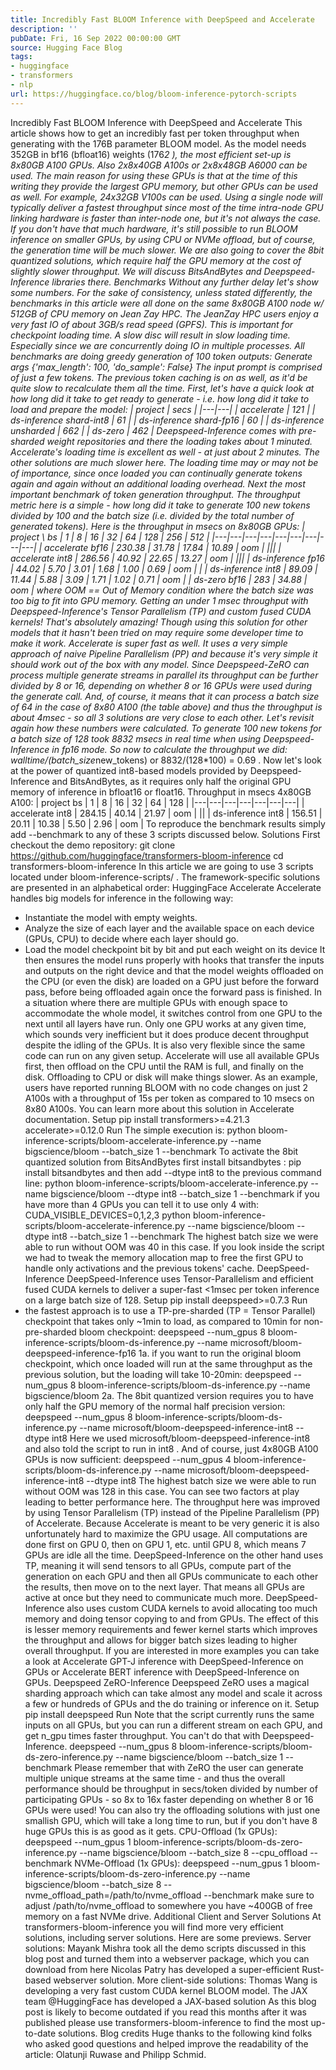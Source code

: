```yaml
---
title: Incredibly Fast BLOOM Inference with DeepSpeed and Accelerate
description: ''
pubDate: Fri, 16 Sep 2022 00:00:00 GMT
source: Hugging Face Blog
tags:
- huggingface
- transformers
- nlp
url: https://huggingface.co/blog/bloom-inference-pytorch-scripts
---
```


Incredibly Fast BLOOM Inference with DeepSpeed and Accelerate
This article shows how to get an incredibly fast per token throughput when generating with the 176B parameter BLOOM model.
As the model needs 352GB in bf16 (bfloat16) weights (176*2
), the most efficient set-up is 8x80GB A100 GPUs. Also 2x8x40GB A100s or 2x8x48GB A6000 can be used. The main reason for using these GPUs is that at the time of this writing they provide the largest GPU memory, but other GPUs can be used as well. For example, 24x32GB V100s can be used.
Using a single node will typically deliver a fastest throughput since most of the time intra-node GPU linking hardware is faster than inter-node one, but it's not always the case.
If you don't have that much hardware, it's still possible to run BLOOM inference on smaller GPUs, by using CPU or NVMe offload, but of course, the generation time will be much slower.
We are also going to cover the 8bit quantized solutions, which require half the GPU memory at the cost of slightly slower throughput. We will discuss BitsAndBytes and Deepspeed-Inference libraries there.
Benchmarks
Without any further delay let's show some numbers.
For the sake of consistency, unless stated differently, the benchmarks in this article were all done on the same 8x80GB A100 node w/ 512GB of CPU memory on Jean Zay HPC. The JeanZay HPC users enjoy a very fast IO of about 3GB/s read speed (GPFS). This is important for checkpoint loading time. A slow disc will result in slow loading time. Especially since we are concurrently doing IO in multiple processes.
All benchmarks are doing greedy generation of 100 token outputs:
Generate args {'max_length': 100, 'do_sample': False}
The input prompt is comprised of just a few tokens. The previous token caching is on as well, as it'd be quite slow to recalculate them all the time.
First, let's have a quick look at how long did it take to get ready to generate - i.e. how long did it take to load and prepare the model:
| project | secs |
|---|---|
| accelerate | 121 |
| ds-inference shard-int8 | 61 |
| ds-inference shard-fp16 | 60 |
| ds-inference unsharded | 662 |
| ds-zero | 462 |
Deepspeed-Inference comes with pre-sharded weight repositories and there the loading takes about 1 minuted. Accelerate's loading time is excellent as well - at just about 2 minutes. The other solutions are much slower here.
The loading time may or may not be of importance, since once loaded you can continually generate tokens again and again without an additional loading overhead.
Next the most important benchmark of token generation throughput. The throughput metric here is a simple - how long did it take to generate 100 new tokens divided by 100 and the batch size (i.e. divided by the total number of generated tokens).
Here is the throughput in msecs on 8x80GB GPUs:
| project \ bs | 1 | 8 | 16 | 32 | 64 | 128 | 256 | 512 |
|---|---|---|---|---|---|---|---|---|
| accelerate bf16 | 230.38 | 31.78 | 17.84 | 10.89 | oom | |||
| accelerate int8 | 286.56 | 40.92 | 22.65 | 13.27 | oom | |||
| ds-inference fp16 | 44.02 | 5.70 | 3.01 | 1.68 | 1.00 | 0.69 | oom | |
| ds-inference int8 | 89.09 | 11.44 | 5.88 | 3.09 | 1.71 | 1.02 | 0.71 | oom |
| ds-zero bf16 | 283 | 34.88 | oom |
where OOM == Out of Memory condition where the batch size was too big to fit into GPU memory.
Getting an under 1 msec throughput with Deepspeed-Inference's Tensor Parallelism (TP) and custom fused CUDA kernels! That's absolutely amazing! Though using this solution for other models that it hasn't been tried on may require some developer time to make it work.
Accelerate is super fast as well. It uses a very simple approach of naive Pipeline Parallelism (PP) and because it's very simple it should work out of the box with any model.
Since Deepspeed-ZeRO can process multiple generate streams in parallel its throughput can be further divided by 8 or 16, depending on whether 8 or 16 GPUs were used during the generate
call. And, of course, it means that it can process a batch size of 64 in the case of 8x80 A100 (the table above) and thus the throughput is about 4msec - so all 3 solutions are very close to each other.
Let's revisit again how these numbers were calculated. To generate 100 new tokens for a batch size of 128 took 8832 msecs in real time when using Deepspeed-Inference in fp16 mode. So now to calculate the throughput we did: walltime/(batch_size*new_tokens) or 8832/(128*100) = 0.69
.
Now let's look at the power of quantized int8-based models provided by Deepspeed-Inference and BitsAndBytes, as it requires only half the original GPU memory of inference in bfloat16 or float16.
Throughput in msecs 4x80GB A100:
| project bs | 1 | 8 | 16 | 32 | 64 | 128 |
|---|---|---|---|---|---|---|
| accelerate int8 | 284.15 | 40.14 | 21.97 | oom | ||
| ds-inference int8 | 156.51 | 20.11 | 10.38 | 5.50 | 2.96 | oom |
To reproduce the benchmark results simply add --benchmark
to any of these 3 scripts discussed below.
Solutions
First checkout the demo repository:
git clone https://github.com/huggingface/transformers-bloom-inference
cd transformers-bloom-inference
In this article we are going to use 3 scripts located under bloom-inference-scripts/
.
The framework-specific solutions are presented in an alphabetical order:
HuggingFace Accelerate
Accelerate handles big models for inference in the following way:
- Instantiate the model with empty weights.
- Analyze the size of each layer and the available space on each device (GPUs, CPU) to decide where each layer should go.
- Load the model checkpoint bit by bit and put each weight on its device
It then ensures the model runs properly with hooks that transfer the inputs and outputs on the right device and that the model weights offloaded on the CPU (or even the disk) are loaded on a GPU just before the forward pass, before being offloaded again once the forward pass is finished.
In a situation where there are multiple GPUs with enough space to accommodate the whole model, it switches control from one GPU to the next until all layers have run. Only one GPU works at any given time, which sounds very inefficient but it does produce decent throughput despite the idling of the GPUs.
It is also very flexible since the same code can run on any given setup. Accelerate will use all available GPUs first, then offload on the CPU until the RAM is full, and finally on the disk. Offloading to CPU or disk will make things slower. As an example, users have reported running BLOOM with no code changes on just 2 A100s with a throughput of 15s per token as compared to 10 msecs on 8x80 A100s.
You can learn more about this solution in Accelerate documentation.
Setup
pip install transformers>=4.21.3 accelerate>=0.12.0
Run
The simple execution is:
python bloom-inference-scripts/bloom-accelerate-inference.py --name bigscience/bloom --batch_size 1 --benchmark
To activate the 8bit quantized solution from BitsAndBytes first install bitsandbytes
:
pip install bitsandbytes
and then add --dtype int8
to the previous command line:
python bloom-inference-scripts/bloom-accelerate-inference.py --name bigscience/bloom --dtype int8 --batch_size 1 --benchmark
if you have more than 4 GPUs you can tell it to use only 4 with:
CUDA_VISIBLE_DEVICES=0,1,2,3 python bloom-inference-scripts/bloom-accelerate-inference.py --name bigscience/bloom --dtype int8 --batch_size 1 --benchmark
The highest batch size we were able to run without OOM was 40 in this case. If you look inside the script we had to tweak the memory allocation map to free the first GPU to handle only activations and the previous tokens' cache.
DeepSpeed-Inference
DeepSpeed-Inference uses Tensor-Parallelism and efficient fused CUDA kernels to deliver a super-fast <1msec per token inference on a large batch size of 128.
Setup
pip install deepspeed>=0.7.3
Run
- the fastest approach is to use a TP-pre-sharded (TP = Tensor Parallel) checkpoint that takes only ~1min to load, as compared to 10min for non-pre-sharded bloom checkpoint:
deepspeed --num_gpus 8 bloom-inference-scripts/bloom-ds-inference.py --name microsoft/bloom-deepspeed-inference-fp16
1a. if you want to run the original bloom checkpoint, which once loaded will run at the same throughput as the previous solution, but the loading will take 10-20min:
deepspeed --num_gpus 8 bloom-inference-scripts/bloom-ds-inference.py --name bigscience/bloom
2a. The 8bit quantized version requires you to have only half the GPU memory of the normal half precision version:
deepspeed --num_gpus 8 bloom-inference-scripts/bloom-ds-inference.py --name microsoft/bloom-deepspeed-inference-int8 --dtype int8
Here we used microsoft/bloom-deepspeed-inference-int8
and also told the script to run in int8
.
And of course, just 4x80GB A100 GPUs is now sufficient:
deepspeed --num_gpus 4 bloom-inference-scripts/bloom-ds-inference.py --name microsoft/bloom-deepspeed-inference-int8 --dtype int8
The highest batch size we were able to run without OOM was 128 in this case.
You can see two factors at play leading to better performance here.
The throughput here was improved by using Tensor Parallelism (TP) instead of the Pipeline Parallelism (PP) of Accelerate. Because Accelerate is meant to be very generic it is also unfortunately hard to maximize the GPU usage. All computations are done first on GPU 0, then on GPU 1, etc. until GPU 8, which means 7 GPUs are idle all the time. DeepSpeed-Inference on the other hand uses TP, meaning it will send tensors to all GPUs, compute part of the generation on each GPU and then all GPUs communicate to each other the results, then move on to the next layer. That means all GPUs are active at once but they need to communicate much more.
DeepSpeed-Inference also uses custom CUDA kernels to avoid allocating too much memory and doing tensor copying to and from GPUs. The effect of this is lesser memory requirements and fewer kernel starts which improves the throughput and allows for bigger batch sizes leading to higher overall throughput.
If you are interested in more examples you can take a look at Accelerate GPT-J inference with DeepSpeed-Inference on GPUs or Accelerate BERT inference with DeepSpeed-Inference on GPUs.
Deepspeed ZeRO-Inference
Deepspeed ZeRO uses a magical sharding approach which can take almost any model and scale it across a few or hundreds of GPUs and the do training or inference on it.
Setup
pip install deepspeed
Run
Note that the script currently runs the same inputs on all GPUs, but you can run a different stream on each GPU, and get n_gpu
times faster throughput. You can't do that with Deepspeed-Inference.
deepspeed --num_gpus 8 bloom-inference-scripts/bloom-ds-zero-inference.py --name bigscience/bloom --batch_size 1 --benchmark
Please remember that with ZeRO the user can generate multiple unique streams at the same time - and thus the overall performance should be throughput in secs/token divided by number of participating GPUs - so 8x to 16x faster depending on whether 8 or 16 GPUs were used!
You can also try the offloading solutions with just one smallish GPU, which will take a long time to run, but if you don't have 8 huge GPUs this is as good as it gets.
CPU-Offload (1x GPUs):
deepspeed --num_gpus 1 bloom-inference-scripts/bloom-ds-zero-inference.py --name bigscience/bloom --batch_size 8 --cpu_offload --benchmark
NVMe-Offload (1x GPUs):
deepspeed --num_gpus 1 bloom-inference-scripts/bloom-ds-zero-inference.py --name bigscience/bloom --batch_size 8 --nvme_offload_path=/path/to/nvme_offload --benchmark
make sure to adjust /path/to/nvme_offload
to somewhere you have ~400GB of free memory on a fast NVMe drive.
Additional Client and Server Solutions
At transformers-bloom-inference you will find more very efficient solutions, including server solutions.
Here are some previews.
Server solutions:
Mayank Mishra took all the demo scripts discussed in this blog post and turned them into a webserver package, which you can download from here
Nicolas Patry has developed a super-efficient Rust-based webserver solution.
More client-side solutions:
Thomas Wang is developing a very fast custom CUDA kernel BLOOM model.
The JAX team @HuggingFace has developed a JAX-based solution
As this blog post is likely to become outdated if you read this months after it was published please use transformers-bloom-inference to find the most up-to-date solutions.
Blog credits
Huge thanks to the following kind folks who asked good questions and helped improve the readability of the article: Olatunji Ruwase and Philipp Schmid.